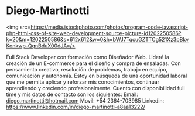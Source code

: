 # Diego-Martinotti
<img src=https://media.istockphoto.com/photos/program-code-javascript-php-html-css-of-site-web-development-source-picture-id1202250586?k=20&m=1202250586&s=612x612&w=0&h=bWJ7TqcuGZTTCg521Xz3pBkvKonkwp-QqnBduX00dJA=/>



Full Stack Developer con formación como Diseñador
Web. Lideré la creación de un E-commerce para el
diseño y compra de ensaladas. Con pensamiento
creativo, resolución de problemas, trabajo en equipo,
comunicación y autonomía.
Estoy en búsqueda de una oportunidad laboral
que me permita aplicar y reforzar mis conocimientos,
continuar aprendiendo y creciendo profesionalmente.
Cuento con disponibilidad full time y mis datos de contacto son los siguientes:
Email: diego.martinotti@hotmail.com
Movil: +54 2364-703985
Linkedin: https://www.linkedin.com/in/diego-martinotti-a8aa13222/
